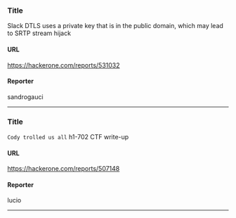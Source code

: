 ### Title
Slack DTLS uses a private key that is in the public domain, which may lead to SRTP stream hijack
#### URL 
https://hackerone.com/reports/531032
#### Reporter 
sandrogauci

---


### Title
`Cody trolled us all` h1-702 CTF write-up
#### URL 
https://hackerone.com/reports/507148
#### Reporter 
lucio

---


